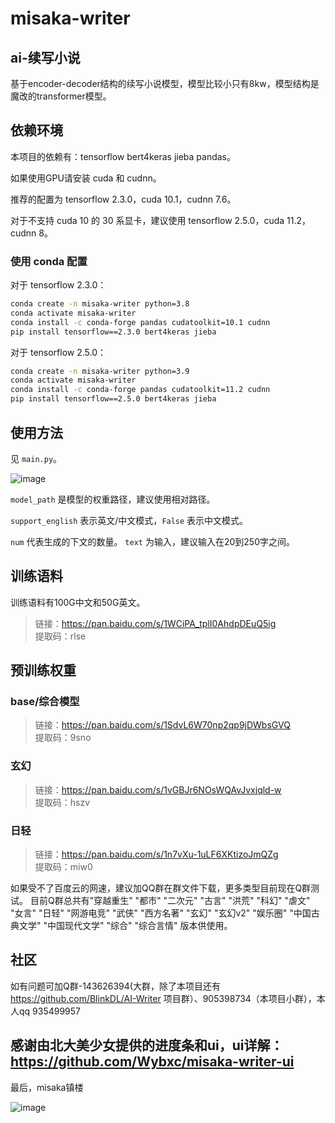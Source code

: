 # misaka-writer

## ai-续写小说

基于encoder-decoder结构的续写小说模型，模型比较小只有8kw，模型结构是魔改的transformer模型。

## 依赖环境

本项目的依赖有：tensorflow bert4keras jieba pandas。

如果使用GPU请安装 cuda 和 cudnn。

推荐的配置为 tensorflow 2.3.0，cuda 10.1，cudnn 7.6。

对于不支持 cuda 10 的 30 系显卡，建议使用 tensorflow 2.5.0，cuda 11.2，cudnn 8。

### 使用 conda 配置

对于 tensorflow 2.3.0：

```sh
conda create -n misaka-writer python=3.8
conda activate misaka-writer
conda install -c conda-forge pandas cudatoolkit=10.1 cudnn
pip install tensorflow==2.3.0 bert4keras jieba
```

对于 tensorflow 2.5.0：

```sh
conda create -n misaka-writer python=3.9
conda activate misaka-writer
conda install -c conda-forge pandas cudatoolkit=11.2 cudnn
pip install tensorflow==2.5.0 bert4keras jieba
```

## 使用方法

见 `main.py`。

![image](https://user-images.githubusercontent.com/62837036/169949572-b64ac754-e590-4cd3-bee5-08a597fa60b8.png)

`model_path` 是模型的权重路径，建议使用相对路径。

`support_english` 表示英文/中文模式，`False` 表示中文模式。

`num` 代表生成的下文的数量。 `text` 为输入，建议输入在20到250字之间。


## 训练语料

训练语料有100G中文和50G英文。

> 链接：https://pan.baidu.com/s/1WCiPA_tplI0AhdpDEuQ5ig <br/>
> 提取码：rlse  

## 预训练权重

### base/综合模型

> 链接：https://pan.baidu.com/s/1SdvL6W70np2qp9jDWbsGVQ <br/>
> 提取码：9sno


### 玄幻
> 链接：https://pan.baidu.com/s/1vGBJr6NOsWQAvJvxjqld-w <br/>
> 提取码：hszv

### 日轻
> 链接：https://pan.baidu.com/s/1n7vXu-1uLF6XKtizoJmQZg <br/>
> 提取码：miw0

如果受不了百度云的网速，建议加QQ群在群文件下载，更多类型目前现在Q群测试。
目前Q群总共有"穿越重生" "都市" "二次元" "古言" "洪荒" "科幻" "虐文" "女言" "日轻" "网游电竞" "武侠" "西方名著" "玄幻" "玄幻v2" "娱乐圈" "中国古典文学" "中国现代文学" "综合" "综合言情" 版本供使用。

## 社区

如有问题可加Q群-143626394(大群，除了本项目还有 https://github.com/BlinkDL/AI-Writer 项目群）、905398734（本项目小群），本人qq 935499957

感谢由北大美少女提供的进度条和ui，ui详解：https://github.com/Wybxc/misaka-writer-ui
---

最后，misaka镇楼

![image](https://user-images.githubusercontent.com/62837036/170024801-1d10d8c5-266f-4ade-894c-67f30069f94f.png)
